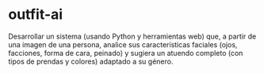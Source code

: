 # outfit-ai
Desarrollar un sistema (usando Python y herramientas web) que, a partir de una imagen de una persona, analice sus características faciales (ojos, facciones, forma de cara, peinado) y sugiera un atuendo completo (con tipos de prendas y colores) adaptado a su género.
